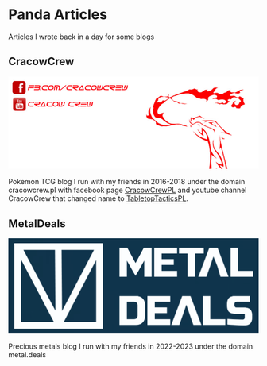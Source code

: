 # Panda Articles
Articles I wrote back in a day for some blogs

## CracowCrew
![CracowCrew](./assets/cracowcrew_bg.jpg)

Pokemon TCG blog I run with my friends in 2016-2018 under the domain cracowcrew.pl with facebook page [CracowCrewPL](https://www.facebook.com/CracowCrew/) and youtube channel CracowCrew that changed name to [TabletopTacticsPL](https://www.youtube.com/@TabletopTacticsPL).

## MetalDeals
![MetalDeals](./assets/metaldeals_logo.png)

Precious metals blog I run with my friends in 2022-2023 under the domain metal.deals 
